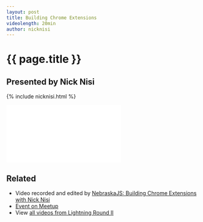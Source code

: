 ```yaml
---
layout: post
title: Building Chrome Extensions
videolength: 20min
author: nicknisi
---
```


# {{ page.title }}

## Presented by Nick Nisi

{% include nicknisi.html %}

<div class="fluid-width-video-wrapper"><iframe src="//www.youtube.com/embed/HzJ9pUWb2rA" frameborder="0" allowfullscreen></iframe></div>

## Related

* Video recorded and edited by [NebraskaJS: Building Chrome Extensions with Nick Nisi](http://www.youtube.com/watch?v=HzJ9pUWb2rA)
* [Event on Meetup](http://www.meetup.com/nebraskajs/events/181849992/)
* View [all videos from Lightning Round II](http://www.youtube.com/playlist?list=PLCCU6TIglvLHdiJPU2_qPF0Z2y8qMqq56)